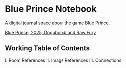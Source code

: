 # Blue Prince Notebook

A digital journal space about the game Blue Prince. 

[Blue Prince, 2025, Dogubomb and Raw Fury](blueprincegame.com)

## Working Table of Contents

I. Room References
II. Image References
III. Connections
